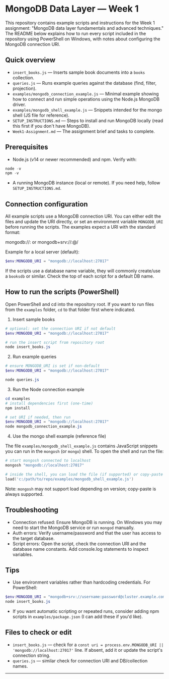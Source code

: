 # MongoDB Data Layer — Week 1

This repository contains example scripts and instructions for the Week 1 assignment: "MongoDB data layer fundamentals and advanced techniques." The README below explains how to run every script included in the repository using PowerShell on Windows, with notes about configuring the MongoDB connection URI.

## Quick overview

- `insert_books.js` — Inserts sample book documents into a `books` collection.
- `queries.js` — Runs example queries against the database (find, filter, projection).
- `examples/mongodb_connection_example.js` — Minimal example showing how to connect and run simple operations using the Node.js MongoDB driver.
- `examples/mongodb_shell_example.js` — Snippets intended for the mongo shell (JS file for reference).
- `SETUP_INSTRUCTIONS.md` — Steps to install and run MongoDB locally (read this first if you don't have MongoDB).
- `Week1-Assignment.md` — The assignment brief and tasks to complete.

## Prerequisites

- Node.js (v14 or newer recommended) and npm. Verify with:

```powershell
node -v
npm -v
```

- A running MongoDB instance (local or remote). If you need help, follow `SETUP_INSTRUCTIONS.md`.

## Connection configuration

All example scripts use a MongoDB connection URI. You can either edit the files and update the URI directly, or set an environment variable `MONGODB_URI` before running the scripts. The examples expect a URI with the standard format:

mongodb://<host>:<port> or mongodb+srv://<user>:<password>@<cluster-url>/

Example for a local server (default):

```powershell
$env:MONGODB_URI = "mongodb://localhost:27017"
```

If the scripts use a database name variable, they will commonly create/use a `booksdb` or similar. Check the top of each script for a default DB name.

## How to run the scripts (PowerShell)

Open PowerShell and cd into the repository root. If you want to run files from the `examples` folder, `cd` to that folder first where indicated.

1) Insert sample books

```powershell
# optional: set the connection URI if not default
$env:MONGODB_URI = "mongodb://localhost:27017"

# run the insert script from repository root
node insert_books.js
```

2) Run example queries

```powershell
# ensure MONGODB_URI is set if non-default
$env:MONGODB_URI = "mongodb://localhost:27017"

node queries.js
```

3) Run the Node connection example

```powershell
cd examples
# install dependencies first (one-time)
npm install

# set URI if needed, then run
$env:MONGODB_URI = "mongodb://localhost:27017"
node mongodb_connection_example.js
```

4) Use the mongo shell example (reference file)

The file `examples/mongodb_shell_example.js` contains JavaScript snippets you can run in the `mongosh` (or `mongo`) shell. To open the shell and run the file:

```powershell
# start mongosh connected to localhost
mongosh "mongodb://localhost:27017"

# inside the shell, you can load the file (if supported) or copy-paste snippets
load('c:/path/to/repo/examples/mongodb_shell_example.js')
```

Note: `mongosh` may not support load depending on version; copy-paste is always supported.

## Troubleshooting

- Connection refused: Ensure MongoDB is running. On Windows you may need to start the MongoDB service or run `mongod` manually.
- Auth errors: Verify username/password and that the user has access to the target database.
- Script errors: Open the script, check the connection URI and the database name constants. Add console.log statements to inspect variables.

## Tips

- Use environment variables rather than hardcoding credentials. For PowerShell:

```powershell
$env:MONGODB_URI = "mongodb+srv://username:password@cluster.example.com/mydb?retryWrites=true&w=majority"
node insert_books.js
```

- If you want automatic scripting or repeated runs, consider adding npm scripts in `examples/package.json` (I can add these if you'd like).

## Files to check or edit

- `insert_books.js` — check for a `const uri = process.env.MONGODB_URI || 'mongodb://localhost:27017'` line. If absent, add it or update the script's connection string.
- `queries.js` — similar check for connection URI and DB/collection names.

---
